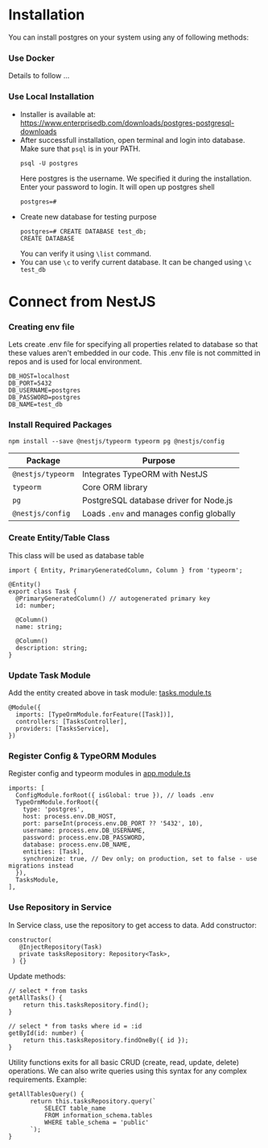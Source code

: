 # Installation 
You can install postgres on your system using any of following methods:
### Use Docker
Details to follow ... 
### Use Local Installation  
 - Installer is available at: https://www.enterprisedb.com/downloads/postgres-postgresql-downloads 
 - After successfull installation, open terminal and login into database. Make sure that `psql` is in your PATH.
    ```
    psql -U postgres
    ```
    Here postgres is the username. We specified it during the installation. Enter your password to login. It will open up postgres shell
    ```
    postgres=#
    ```
 - Create new database for testing purpose
    ```
    postgres=# CREATE DATABASE test_db;
    CREATE DATABASE
    ```
    You can verify it using `\list` command. 
- You can use `\c` to verify current database. It can be changed using `\c test_db`

# Connect from NestJS

### Creating env file
Lets create .env file for specifying all properties related to database so that these values aren't embedded in our code. This .env file is not committed in repos and is used for local environment.
```
DB_HOST=localhost
DB_PORT=5432
DB_USERNAME=postgres
DB_PASSWORD=postgres
DB_NAME=test_db
```
### Install Required Packages
```
npm install --save @nestjs/typeorm typeorm pg @nestjs/config
```
| Package           | Purpose                                  |
| ----------------- | ---------------------------------------- |
| `@nestjs/typeorm` | Integrates TypeORM with NestJS           |
| `typeorm`         | Core ORM library                         |
| `pg`              | PostgreSQL database driver for Node.js   |
| `@nestjs/config`  | Loads `.env` and manages config globally |

### Create Entity/Table Class

This class will be used as database table

```
import { Entity, PrimaryGeneratedColumn, Column } from 'typeorm';

@Entity()
export class Task {
  @PrimaryGeneratedColumn() // autogenerated primary key
  id: number;

  @Column()
  name: string;

  @Column()
  description: string;
}
```
### Update Task Module

Add the entity created above in task module: [tasks.module.ts](../src/tasks/tasks.module.ts)
```
@Module({
  imports: [TypeOrmModule.forFeature([Task])],
  controllers: [TasksController],
  providers: [TasksService],
})
```

### Register Config & TypeORM Modules

Register config and typeorm modules in [app.module.ts](../src/app.module.ts)
```
imports: [
  ConfigModule.forRoot({ isGlobal: true }), // loads .env
  TypeOrmModule.forRoot({
    type: 'postgres',
    host: process.env.DB_HOST,
    port: parseInt(process.env.DB_PORT ?? '5432', 10),
    username: process.env.DB_USERNAME,
    password: process.env.DB_PASSWORD,
    database: process.env.DB_NAME,
    entities: [Task],
    synchronize: true, // Dev only; on production, set to false - use migrations instead
  }),
  TasksModule,
],
```
### Use Repository in Service

In Service class, use the repository to get access to data.
Add constructor:
```
constructor(
   @InjectRepository(Task)
   private tasksRepository: Repository<Task>,
 ) {}
```

Update methods:
```
// select * from tasks 
getAllTasks() {
    return this.tasksRepository.find();
}

// select * from tasks where id = :id
getById(id: number) {
    return this.tasksRepository.findOneBy({ id });
}
```
Utility functions exits for all basic CRUD (create, read, update, delete) operations. We can also write queries using this syntax for any complex requirements. Example:
```
getAllTablesQuery() {
      return this.tasksRepository.query(`
          SELECT table_name 
          FROM information_schema.tables 
          WHERE table_schema = 'public'
      `);
}
```


